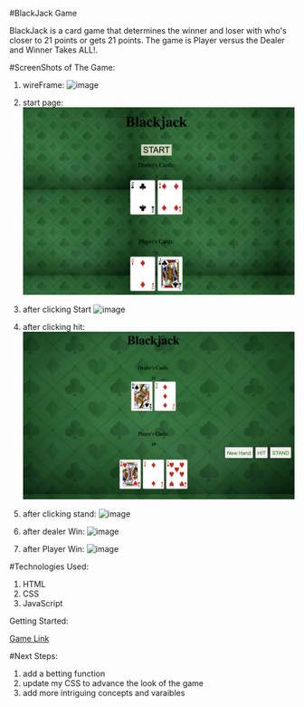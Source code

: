#BlackJack Game

BlackJack is a card game that determines the winner and loser with who's closer to 21 points or gets 21 points. The game is Player versus the Dealer and Winner Takes ALL!.

#ScreenShots of The Game:
1. wireFrame:
![image](../project-1/assets/images/wireframe.jpg)

2. start page:
![image](/assets/images/Startpage.png)

3. after clicking Start
 ![image](../project-1/assets/images/afterclickingstart.png)

4. after clicking hit:
![image](/assets/images/afterclickinghit.png)

5. after clicking stand:
![image](/assets/images/afterclickingstand.png)

6. after dealer Win:
![image](/assets/images/dealerwon.png)

7. after Player Win:
![image](/assets/images/playerwon.png)


#Technologies Used:

1. HTML
2. CSS
3. JavaScript

Getting Started:

[Game Link]()

#Next Steps:
1. add a betting function
2. update my CSS to advance the look of the game 
3. add more intriguing concepts and varaibles 

